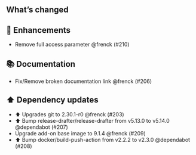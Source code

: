 ## What’s changed

## 🚀 Enhancements

- Remove full access parameter @frenck (#210)

## 📚 Documentation

- Fix/Remove broken documentation link @frenck (#206)

## ⬆️ Dependency updates

- ⬆ Upgrades git to 2.30.1-r0 @frenck (#203)
- ⬆️ Bump release-drafter/release-drafter from v5.13.0 to v5.14.0 @dependabot (#207)
- Upgrade add-on base image to 9.1.4 @frenck (#209)
- ⬆️ Bump docker/build-push-action from v2.2.2 to v2.3.0 @dependabot (#208)
